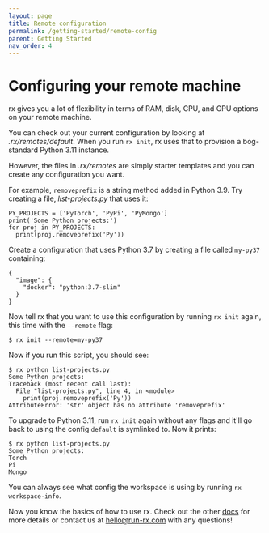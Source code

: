 ```yaml
---
layout: page
title: Remote configuration
permalink: /getting-started/remote-config
parent: Getting Started
nav_order: 4
---
```


# Configuring your remote machine

rx gives you a lot of flexibility in terms of RAM, disk, CPU, and GPU options
on your remote machine.

You can check out your current configuration by looking at
_.rx/remotes/default_. When you run `rx init`, rx uses that to provision a
bog-standard Python 3.11 instance.

However, the files in _.rx/remotes_ are simply starter templates and you can
create any configuration you want.

For example, `removeprefix` is a string method added in Python 3.9. Try
creating a file, _list-projects.py_ that uses it:

    PY_PROJECTS = ['PyTorch', 'PyPi', 'PyMongo']
    print('Some Python projects:')
    for proj in PY_PROJECTS:
      print(proj.removeprefix('Py'))

Create a configuration that uses Python 3.7 by creating a file called
`my-py37` containing:

    {
      "image": {
        "docker": "python:3.7-slim"
      }
    }

Now tell rx that you want to use this configuration by running `rx init`
again, this time with the `--remote` flag:

    $ rx init --remote=my-py37

Now if you run this script, you should see:

    $ rx python list-projects.py
    Some Python projects:
    Traceback (most recent call last):
      File "list-projects.py", line 4, in <module>
        print(proj.removeprefix('Py'))
    AttributeError: 'str' object has no attribute 'removeprefix'

To upgrade to Python 3.11, run `rx init` again without any flags and it'll
go back to using the config `default` is symlinked to. Now it prints:

    $ rx python list-projects.py
    Some Python projects:
    Torch
    Pi
    Mongo

You can always see what config the workspace is using by running
`rx workspace-info`.

Now you know the basics of how to use rx. Check out the other [docs](/docs) for
more details or contact us at hello@run-rx.com with any questions!
